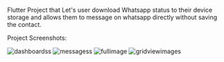 Flutter Project that Let's user download Whatsapp status to their device storage and allows them to message on whatsapp directly without saving the contact.

Project Screenshots:

![dashboardss](https://user-images.githubusercontent.com/71441129/207234526-693f3ba6-f6d9-4406-a061-05520cb02be6.jpeg)
![messagess](https://user-images.githubusercontent.com/71441129/207234620-0d5b563d-7ed7-48e7-9674-2778def32233.jpeg)
![fullimage](https://user-images.githubusercontent.com/71441129/207234624-26879e90-2036-4e42-a6da-7da20596b39e.jpeg)
![gridviewimages](https://user-images.githubusercontent.com/71441129/207234627-dd987d98-ace1-4311-94db-520404f9af1c.jpeg)
